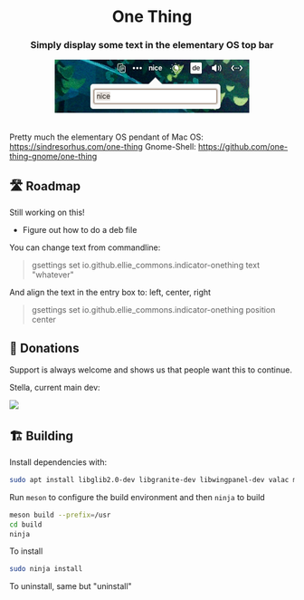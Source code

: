 
<div align="center">
  <h1 align="center">One Thing</h1>
  <h3 align="center">Simply display some text in the elementary OS top bar</h3>
</div>

<div align="center">
    <span align="center">
        <img class="center" src="data/screenshot.png" alt="One Thing indicator">
    </span>
</div>
</br>

Pretty much the elementary OS pendant of 
Mac OS: https://sindresorhus.com/one-thing
Gnome-Shell: https://github.com/one-thing-gnome/one-thing

## 🛣️ Roadmap

Still working on this!
 - Figure out how to do a deb file
   

You can change text from commandline:

> gsettings set io.github.ellie_commons.indicator-onething text "whatever"
  
And align the text in the entry box to: left, center, right

> gsettings set io.github.ellie_commons.indicator-onething position center



## 💝 Donations

Support is always welcome and shows us that people want this to continue.

Stella, current main dev:
<p align="left">
  <a href="https://ko-fi.com/teamcons">
    <img src="https://cdn.ko-fi.com/cdn/kofi3.png?v=2" width="150">
  </a>
</p>



## 🏗️ Building

Install dependencies with:

```bash
sudo apt install libglib2.0-dev libgranite-dev libwingpanel-dev valac meson
```

Run `meson` to configure the build environment and then `ninja` to build

```bash
meson build --prefix=/usr
cd build
ninja
```

To install

```bash
sudo ninja install
```

To uninstall, same but "uninstall"
